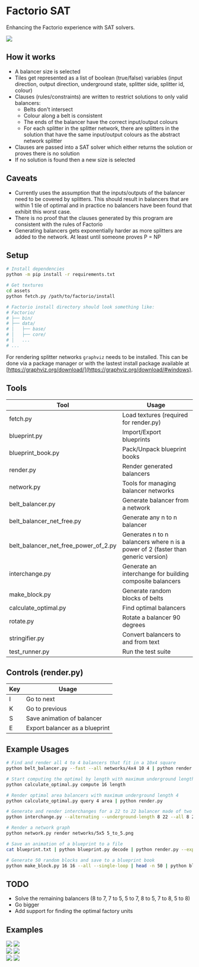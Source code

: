 # Factorio SAT
Enhancing the Factorio experience with SAT solvers.

![](/pictures/diagram.png)

## How it works
 * A balancer size is selected
 * Tiles get represented as a list of boolean (true/false) variables (input direction, output direction, underground state, splitter side, splitter id, colour)
 * Clauses (rules/constraints) are written to restrict solutions to only valid balancers:
   * Belts don't intersect
   * Colour along a belt is consistent
   * The ends of the balancer have the correct input/output colours
   * For each splitter in the splitter network, there are splitters in the solution that have the same input/output colours as the abstract network splitter
 * Clauses are passed into a SAT solver which either returns the solution or proves there is no solution
 * If no solution is found then a new size is selected

## Caveats
 * Currently uses the assumption that the inputs/outputs of the balancer need to be covered by splitters. This should result in balancers that are within 1 tile of optimal and in practice no balancers have been found that exhibit this worst case.
 * There is no proof that the clauses generated by this program are consistent with the rules of Factorio
 * Generating balancers gets exponentially harder as more splitters are added to the network. At least until someone proves P = NP

## Setup
```bash
# Install dependencies
python -m pip install -r requirements.txt

# Get textures
cd assets
python fetch.py /path/to/factorio/install

# Factorio install directory should look something like:
# Factorio/
# ├── bin/
# ├── data/
# │   ├── base/
# │   ├── core/
# │   ...
# ...
```
For rendering splitter networks `graphviz` needs to be installed. This can be done via a package manager or with the lastest install package available at [https://graphviz.org/download/](https://graphviz.org/download/#windows).

## Tools

| Tool                                 | Usage                                                                            |
| ------------------------------------ | -------------------------------------------------------------------------------- |
| fetch.py                             | Load textures (required for render.py)                                           |
| blueprint.py                         | Import/Export blueprints                                                         |
| blueprint_book.py                    | Pack/Unpack blueprint books                                                      |
| render.py                            | Render generated balancers                                                       |
| network.py                           | Tools for managing balancer networks                                             |
| belt_balancer.py                     | Generate balancer from a network                                                 |
| belt_balancer_net_free.py            | Generate any n to n balancer                                                     |
| belt_balancer_net_free_power_of_2.py | Generates n to n balancers where n is a power of 2 (faster than generic version) |
| interchange.py                       | Generate an interchange for building composite balancers                         |
| make_block.py                        | Generate random blocks of belts                                                  |
| calculate_optimal.py                 | Find optimal balancers                                                           |
| rotate.py                            | Rotate a balancer 90 degrees                                                     |
| stringifier.py                       | Convert balancers to and from text                                               |
| test_runner.py                       | Run the test suite                                                               |

## Controls (render.py)
| Key | Usage                          |
| --- | ------------------------------ |
| I   | Go to next                     |
| K   | Go to previous                 |
| S   | Save animation of balancer     |
| E   | Export balancer as a blueprint |

## Example Usages
```bash
# Find and render all 4 to 4 balancers that fit in a 10x4 square
python belt_balancer.py --fast --all networks/4x4 10 4 | python render.py

# Start computing the optimal by length with maximum underground length of 16
python calculate_optimal.py compute 16 length

# Render optimal area balancers with maximum underground length 4
python calculate_optimal.py query 4 area | python render.py

# Generate and render interchanges for a 22 to 22 balancer made of two 11 to 11 balancers
python interchange.py --alternating --underground-length 8 22 --all 8 22 | python render.py

# Render a network graph
python network.py render networks/5x5 5_to_5.png

# Save an animation of a blueprint to a file
cat blueprint.txt | python blueprint.py decode | python render.py --export-all

# Generate 50 random blocks and save to a blueprint book
python make_block.py 16 16 --all --single-loop | head -n 50 | python blueprint.py encode | python blueprint_book.py pack --label "Blocks" > blueprint_book.txt
```

## TODO
 * Solve the remaining balancers (8 to 7, 7 to 5, 5 to 7, 8 to 5, 7 to 8, 5 to 8)
 * Go bigger
 * Add support for finding the optimal factory units

## Examples
![](/pictures/2to3.gif)
![](/pictures/6to6.gif)\
![](/pictures/4to4_corner.gif)
![](/pictures/6to6_corner.gif)\
![](/pictures/interchange.gif)
![](/pictures/block.gif)
